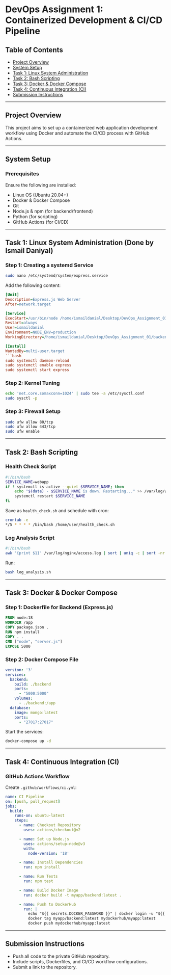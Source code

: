 # DevOps Assignment 1: Containerized Development & CI/CD Pipeline

## **Table of Contents**
- [Project Overview](#project-overview)
- [System Setup](#system-setup)
- [Task 1: Linux System Administration](#task-1-linux-system-administration)
- [Task 2: Bash Scripting](#task-2-bash-scripting)
- [Task 3: Docker & Docker Compose](#task-3-docker--docker-compose)
- [Task 4: Continuous Integration (CI)](#task-4-continuous-integration-ci)
- [Submission Instructions](#submission-instructions)

---

## **Project Overview**
This project aims to set up a containerized web application development workflow using Docker and automate the CI/CD process with GitHub Actions.

---

## **System Setup**
### **Prerequisites**
Ensure the following are installed:
- Linux OS (Ubuntu 20.04+)
- Docker & Docker Compose
- Git
- Node.js & npm (for backend/frontend)
- Python (for scripting)
- GitHub Actions (for CI/CD)

---

## **Task 1: Linux System Administration (Done by Ismail Daniyal)**

### **Step 1: Creating a systemd Service**
```bash
sudo nano /etc/systemd/system/express.service
```
Add the following content:
```ini
[Unit]
Description=Express.js Web Server
After=network.target

[Service]
ExecStart=/usr/bin/node /home/ismaildanial/Desktop/DevOps_Assignment_01/backend/app.js
Restart=always
User=ismaildanial
Environment=NODE_ENV=production
WorkingDirectory=/home/ismaildanial/Desktop/DevOps_Assignment_01/backend

[Install]
WantedBy=multi-user.target
```bash
sudo systemctl daemon-reload
sudo systemctl enable express
sudo systemctl start express
```

### **Step 2: Kernel Tuning**
```bash
echo 'net.core.somaxconn=1024' | sudo tee -a /etc/sysctl.conf
sudo sysctl -p
```

### **Step 3: Firewall Setup**
```bash
sudo ufw allow 80/tcp
sudo ufw allow 443/tcp
sudo ufw enable
```

---

## **Task 2: Bash Scripting**

### **Health Check Script**
```bash
#!/bin/bash
SERVICE_NAME=webapp
if ! systemctl is-active --quiet $SERVICE_NAME; then
    echo "$(date) - $SERVICE_NAME is down. Restarting..." >> /var/log/webapp_monitor.log
    systemctl restart $SERVICE_NAME
fi
```
Save as `health_check.sh` and schedule with cron:
```bash
crontab -e
*/5 * * * * /bin/bash /home/user/health_check.sh
```

### **Log Analysis Script**
```bash
#!/bin/bash
awk '{print $1}' /var/log/nginx/access.log | sort | uniq -c | sort -nr | head -3
```
Run:
```bash
bash log_analysis.sh
```

---

## **Task 3: Docker & Docker Compose**

### **Step 1: Dockerfile for Backend (Express.js)**
```dockerfile
FROM node:18
WORKDIR /app
COPY package.json .
RUN npm install
COPY . .
CMD ["node", "server.js"]
EXPOSE 5000
```

### **Step 2: Docker Compose File**
```yaml
version: '3'
services:
  backend:
    build: ./backend
    ports:
      - "5000:5000"
    volumes:
      - ./backend:/app
  database:
    image: mongo:latest
    ports:
      - "27017:27017"
```
Start the services:
```bash
docker-compose up -d
```

---

## **Task 4: Continuous Integration (CI)**

### **GitHub Actions Workflow**
Create `.github/workflows/ci.yml`:
```yaml
name: CI Pipeline
on: [push, pull_request]
jobs:
  build:
    runs-on: ubuntu-latest
    steps:
      - name: Checkout Repository
        uses: actions/checkout@v2

      - name: Set up Node.js
        uses: actions/setup-node@v3
        with:
          node-version: '18'

      - name: Install Dependencies
        run: npm install

      - name: Run Tests
        run: npm test

      - name: Build Docker Image
        run: docker build -t myapp/backend:latest .

      - name: Push to DockerHub
        run: |
          echo "${{ secrets.DOCKER_PASSWORD }}" | docker login -u "${{ secrets.DOCKER_USERNAME }}" --password-stdin
          docker tag myapp/backend:latest mydockerhub/myapp:latest
          docker push mydockerhub/myapp:latest
```

---

## **Submission Instructions**
- Push all code to the private GitHub repository.
- Include scripts, Dockerfiles, and CI/CD workflow configurations.
- Submit a link to the repository.